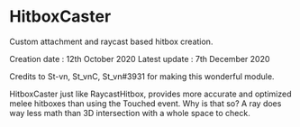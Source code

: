# HitboxCaster
Custom attachment and raycast based hitbox creation.

Creation date : 12th October 2020
Latest update : 7th December 2020

Credits to St-vn, St_vnC, St_vn#3931 for making this wonderful module.

HitboxCaster just like RaycastHitbox, provides more accurate and optimized melee hitboxes than using the Touched event. Why is that so? A ray does way less math than 3D intersection with a whole space to check.

